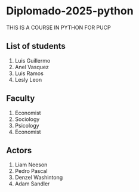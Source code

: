# Diplomado-2025-python
THIS IS A COURSE IN PYTHON FOR PUCP 

## List of students
1. Luis Guillermo
2. Anel Vasquez
3. Luis Ramos
4. Lesly Leon

## Faculty
1. Economist
2. Sociology
3. Psicology
4. Economist

## Actors
1. Liam Neeson
2. Pedro Pascal
3. Denzel Washintong
4. Adam Sandler
